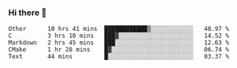 ### Hi there 👋

<!--
**WShiBin/WShiBin** is a ✨ _special_ ✨ repository because its `README.md` (this file) appears on your GitHub profile.

Here are some ideas to get you started:

- 🔭 I’m currently working on ...
- 🌱 I’m currently learning ...
- 👯 I’m looking to collaborate on ...
- 🤔 I’m looking for help with ...
- 💬 Ask me about ...
- 📫 How to reach me: ...
- 😄 Pronouns: ...
- ⚡ Fun fact: ...
-->

<!--START_SECTION:waka-->
```text
Other      10 hrs 41 mins  ████████████▒░░░░░░░░░░░░   48.97 % 
C          3 hrs 10 mins   ███▓░░░░░░░░░░░░░░░░░░░░░   14.52 % 
Markdown   2 hrs 45 mins   ███░░░░░░░░░░░░░░░░░░░░░░   12.63 % 
CMake      1 hr 28 mins    █▓░░░░░░░░░░░░░░░░░░░░░░░   06.74 % 
Text       44 mins         █░░░░░░░░░░░░░░░░░░░░░░░░   03.37 % 
```
<!--END_SECTION:waka-->
